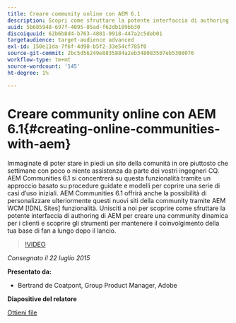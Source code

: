 ```yaml
---
title: Creare community online con AEM 6.1
description: Scopri come sfruttare la potente interfaccia di authoring di AEM per creare una community dinamica per i clienti e scoprire gli strumenti per mantenere il coinvolgimento della base di fan a lungo dopo il lancio.
uuid: 5b685948-697f-4095-85ad-f62db189bb30
discoiquuid: 62b6b8d4-b763-4801-9918-447a2c5deb01
targetaudience: target-audience advanced
exl-id: 150e11da-7f6f-4d98-b5f2-33e54cf785f0
source-git-commit: 2bc5d56249e8835884a2eb348083507eb5308076
workflow-type: tm+mt
source-wordcount: '145'
ht-degree: 1%

---
```


# Creare community online con AEM 6.1{#creating-online-communities-with-aem}

Immaginate di poter stare in piedi un sito della comunità in ore piuttosto che settimane con poco o niente assistenza da parte dei vostri ingegneri CQ. AEM Communities 6.1 si concentrerà su questa funzionalità tramite un approccio basato su procedure guidate e modelli per coprire una serie di casi d’uso iniziali. AEM Communities 6.1 offrirà anche la possibilità di personalizzare ulteriormente questi nuovi siti della community tramite AEM WCM [!DNL Sites] funzionalità. Unisciti a noi per scoprire come sfruttare la potente interfaccia di authoring di AEM per creare una community dinamica per i clienti e scoprire gli strumenti per mantenere il coinvolgimento della tua base di fan a lungo dopo il lancio.

>[!VIDEO](https://video.tv.adobe.com/v/19381/?quality=9)

*Consegnato il 22 luglio 2015*

**Presentato da:**

* Bertrand de Coatpont, Group Product Manager, Adobe

**Diapositive del relatore**

[Ottieni file](assets/aem-6-1-communities-gems.pdf)
<!--
[Get back to the Overview](https://helpx.adobe.com/experience-manager/kt/eseminars/gems/aem-index.html)
-->
